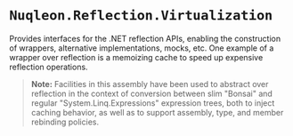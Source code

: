 # `Nuqleon.Reflection.Virtualization`

Provides interfaces for the .NET reflection APIs, enabling the construction of wrappers, alternative implementations, mocks, etc. One example of a wrapper over reflection is a memoizing cache to speed up expensive reflection operations.

> **Note:** Facilities in this assembly have been used to abstract over reflection in the context of conversion between slim "Bonsai" and regular "System.Linq.Expressions" expression trees, both to inject caching behavior, as well as to support assembly, type, and member rebinding policies.

